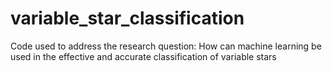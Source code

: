 # variable_star_classification
Code used to address the research question: How can machine learning be used in the effective and accurate classification of variable stars
